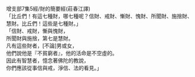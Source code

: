 增支部7集5經/財的簡要經(莊春江譯)  
「比丘們！有這七種財，哪七種呢？信財、戒財、慚財、愧財、所聞財、施捨財、慧財。比丘們！這些是七種財。」  
「信財、戒財，慚與愧財，  
所聞財與施捨，第七是慧財。  
凡有這些財者，[不論]男或女，  
他們說他是『不貧窮者』，他的活命是不空虛的。  
因此有智慧者，憶念著佛陀的教說，  
你們應該從事信與戒，淨信、法的看見。」  
  
  
